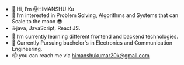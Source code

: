 - 👋 Hi, I’m @HIMANSHU Ku
- 👀 I’m interested in Problem Solving, Algorithms and Systems that can Scale to the moon 😎 
- ☕java, JavaScript, React JS.
- 🌱 I’m currently learning different frontend and backend technologies.
- 💞️ Currently Pursuing bachelor's in Electronics and Communication Engineering.
- 📫 you can reach me via himanshukumar20k@gmail.com

<!---
HIMANSHU9871/HIMANSHU9871 is a ✨ special ✨ repository because its `README.md` (this file) appears on your GitHub profile.
You can click the Preview link to take a look at your changes.
--->

